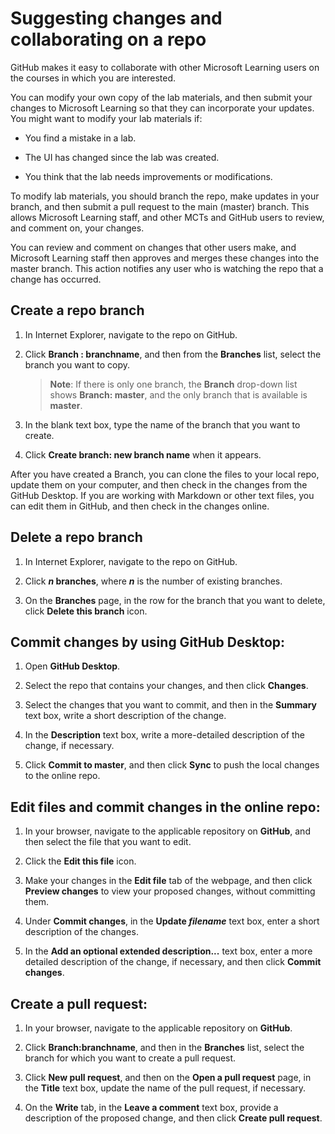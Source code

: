 # Suggesting changes and collaborating on a repo

GitHub makes it easy to collaborate with other Microsoft Learning users on the courses in which you are interested. 

You can modify your own copy of the lab materials, and then submit your changes to Microsoft Learning so that they can incorporate your updates. You might want to modify your lab materials if:

- You find a mistake in a lab. 

- The UI has changed since the lab was created. 

- You think that the lab needs improvements or modifications.

To modify lab materials, you should branch the repo, make updates in your branch, and then submit a pull request to the main (master) branch. This allows Microsoft Learning staff, and other MCTs and GitHub users to review, and comment on, your changes. 

You can review and comment on changes that other users make, and Microsoft Learning staff then approves and merges these changes into the master branch. This action notifies any user who is watching the repo that a change has occurred.

## Create a repo branch

1.	In Internet Explorer, navigate to the repo on GitHub.

1.	Click **Branch : branchname**, and then from the **Branches** list, select the branch you want to copy.

    > **Note**:	If there is only one branch, the **Branch** drop-down list shows **Branch: master**, and the only branch that is available is **master**.

3.	In the blank text box, type the name of the branch that you want to create.

4.	Click **Create branch: new branch name** when it appears.

After you have created a Branch, you can clone the files to your local repo, update them on your computer, and then check in the changes from the GitHub Desktop. If you are working with Markdown or other text files, you can edit them in GitHub, and then check in the changes online.

## Delete a repo branch

1.	In Internet Explorer, navigate to the repo on GitHub.

2.	Click ***n* branches**, where ***n*** is the number of existing branches.

3.	On the **Branches** page, in the row for the branch that you want to delete, click **Delete this branch** icon.

## Commit changes by using GitHub Desktop:

1.	Open **GitHub Desktop**.

2.	Select the repo that contains your changes, and then click **Changes**.

3.	Select the changes that you want to commit, and then in the **Summary** text box, write a short description of the change.

4.	In the **Description** text box, write a more-detailed description of the change, if necessary.

5.	Click **Commit to master**, and then click **Sync** to push the local changes to the online repo.

## Edit files and commit changes in the online repo:

1.	In your browser, navigate to the applicable repository on **GitHub**, and then select the file that you want to edit.

2.	Click the **Edit this file** icon.

3.	Make your changes in the **Edit file** tab of the webpage, and then click **Preview changes** to view your proposed changes, without committing them.

4.	Under **Commit changes**, in the **Update *filename*** text box, enter a short description of the changes.

5.	In the **Add an optional extended description...** text box, enter a more detailed description of the change, if necessary, and then click **Commit changes**.

## Create a pull request:

1.	In your browser, navigate to the applicable repository on **GitHub**.

2.	Click **Branch:branchname**, and then in the **Branches** list, select the branch for which you want to create a pull request.

3.	Click **New pull request**, and then on the **Open a pull request** page, in the **Title** text box, update the name of the pull request, if necessary.

4.	On the **Write** tab, in the **Leave a comment** text box, provide a description of the proposed change, and then click **Create pull request**.
